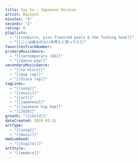 ```yaml
---
title: Say So - Japanese Version
artist: Rainych
minutes: "4"
seconds: "2"
rating: 8
playlists:
  - "[[sunburns, piss-flavored pools & the fucking heat]]"
  - "[[ここは痛みのない世界だと思ってた]]"
favoritesTrackNumber:
primaryMusicGenre:
  - "[[contemporary r&b]]"
  - "[[dance-pop]]"
secondaryMusicGenre:
  - "[[nu-disco]]"
  - "[[pop rap]]"
  - "[[disco rap]]"
tagLinks:
  - "[[song]]"
  - "[[music]]"
  - "[[art]]"
  - "[[japanese]]"
  - "[[japanese hip hop]]"
  - "[[2020]]"
growth: "[[child]]"
dateCreated: 2020-03-31
artType:
  - "[[song]]"
  - "[[music]]"
mediumUsed:
  - "[[digital]]"
artStyle:
  - "[[modern]]"
---
```


